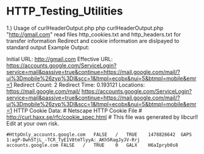 HTTP_Testing_Utilities
======================
1.) Usage of curlHeaderOutput.php
	php curlHeaderOutput.php "http://gmail.com" 
	read files http_cookies.txt and http_headers.txt for transfer information
	Redirect and cookie information are dislpayed to standard output
	Example Output: 

Initial URL: http://gmail.com
Effective URL: https://accounts.google.com/ServiceLogin?service=mail&passive=true&continue=https://mail.google.com/mail/?ui%3Dmobile%26zyp%3Dl&scc=1&ltmpl=ecobx&nui=5&btmpl=mobile&emr=1
Redirect Count: 2
Redirect Time: 0.193121
Locations:
	 https://mail.google.com/mail/
	 https://accounts.google.com/ServiceLogin?service=mail&passive=true&continue=https://mail.google.com/mail/?ui%3Dmobile%26zyp%3Dl&scc=1&ltmpl=ecobx&nui=5&btmpl=mobile&emr=1
HTTP Cookie Data:
	# Netscape HTTP Cookie File
	# http://curl.haxx.se/rfc/cookie_spec.html
	# This file was generated by libcurl! Edit at your own risk.
	
	#HttpOnly_accounts.google.com	FALSE	/	TRUE	1478826642	GAPS	1:agP-Dwh5TjL_-TCR_TyE1V8tmTlyyA:_AKh5RagJyJV-Rrj
	accounts.google.com	FALSE	/	TRUE	0	GALX	H6aIpryb0s8

